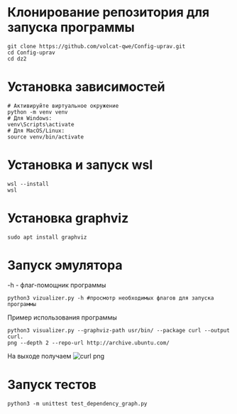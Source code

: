 # Клонирование репозитория для запуска программы

```
git clone https://github.com/volcat-qwe/Config-uprav.git
cd Config-uprav
cd dz2
```

# Установка зависимостей
```
# Активируйте виртуальное окружение
python -m venv venv
# Для Windows:
venv\Scripts\activate
# Для MacOS/Linux:
source venv/bin/activate
```

# Установка и запуск wsl
```
wsl --install
wsl
```
# Установка graphviz
```
sudo apt install graphviz
```

# Запуск эмулятора
-h - флаг-помощник программы
```
python3 vizualizer.py -h #просмотр необходимых флагов для запуска программы 
```
Пример использования программы
```
python3 visualizer.py --graphviz-path usr/bin/ --package curl --output curl.
png --depth 2 --repo-url http://archive.ubuntu.com/
```
На выходе получаем ![curl png](https://github.com/user-attachments/assets/e9ba4e3d-9867-48fb-8c6b-a55827b9b94a)

# Запуск тестов
```
python3 -m unittest test_dependency_graph.py
```

